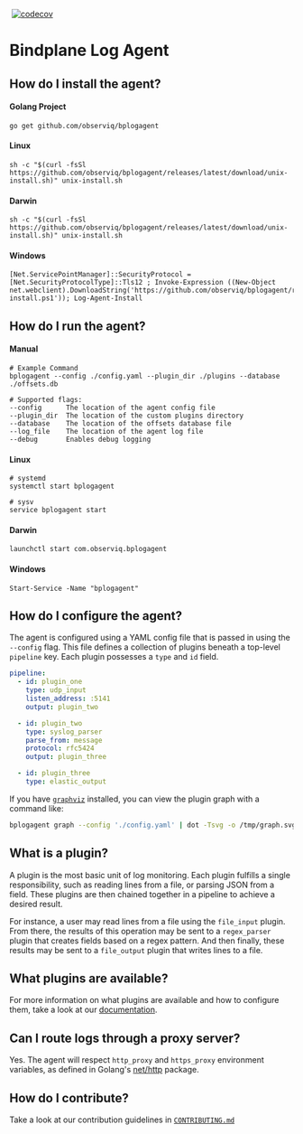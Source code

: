 [![<observIQ>](https://circleci.com/gh/observIQ/observiq-logagent.svg?style=shield&circle-token=b3a927f2797a62157b99f1e592edc0b14b764e8c)](https://app.circleci.com/pipelines/github/observIQ/observiq-logagent)
[![codecov](https://codecov.io/gh/observIQ/observiq-logagent/branch/master/graph/badge.svg?token=MvU9xtiqxd)](https://codecov.io/gh/observIQ/observiq-logagent)

# Bindplane Log Agent

## How do I install the agent?
#### Golang Project
```shell
go get github.com/observiq/bplogagent
```
#### Linux
```shell
sh -c "$(curl -fsSl https://github.com/observiq/bplogagent/releases/latest/download/unix-install.sh)" unix-install.sh
```
#### Darwin
```shell
sh -c "$(curl -fsSl https://github.com/observiq/bplogagent/releases/latest/download/unix-install.sh)" unix-install.sh
```
#### Windows
```pwsh
[Net.ServicePointManager]::SecurityProtocol = [Net.SecurityProtocolType]::Tls12 ; Invoke-Expression ((New-Object net.webclient).DownloadString('https://github.com/observiq/bplogagent/releases/latest/download/windows-install.ps1')); Log-Agent-Install
```

## How do I run the agent?
#### Manual
```shell
# Example Command
bplogagent --config ./config.yaml --plugin_dir ./plugins --database ./offsets.db

# Supported flags:
--config      The location of the agent config file
--plugin_dir  The location of the custom plugins directory
--database    The location of the offsets database file
--log_file    The location of the agent log file
--debug       Enables debug logging
```
#### Linux
```shell
# systemd
systemctl start bplogagent

# sysv
service bplogagent start
```
#### Darwin
```shell
launchctl start com.observiq.bplogagent
```
#### Windows
```pwsh
Start-Service -Name "bplogagent"
```

## How do I configure the agent?
The agent is configured using a YAML config file that is passed in using the `--config` flag. This file defines a collection of plugins beneath a top-level `pipeline` key. Each plugin possesses a `type` and `id` field.

```yaml
pipeline:
  - id: plugin_one
    type: udp_input
    listen_address: :5141
    output: plugin_two

  - id: plugin_two
    type: syslog_parser
    parse_from: message
    protocol: rfc5424
    output: plugin_three

  - id: plugin_three
    type: elastic_output
```

If you have [`graphviz`](https://graphviz.org/) installed, you can view the plugin graph with a command like:
```bash
bplogagent graph --config './config.yaml' | dot -Tsvg -o /tmp/graph.svg && open /tmp/graph.svg
```

## What is a plugin?
A plugin is the most basic unit of log monitoring. Each plugin fulfills a single responsibility, such as reading lines from a file, or parsing JSON from a field. These plugins are then chained together in a pipeline to achieve a desired result.

For instance, a user may read lines from a file using the `file_input` plugin. From there, the results of this operation may be sent to a `regex_parser` plugin that creates fields based on a regex pattern. And then finally, these results may be sent to a `file_output` plugin that writes lines to a file.

## What plugins are available?
For more information on what plugins are available and how to configure them, take a look at our [documentation](/docs/README.md).

## Can I route logs through a proxy server?
Yes. The agent will respect `http_proxy` and `https_proxy` environment variables, as defined in Golang's [net/http](https://golang.org/pkg/net/http/#ProxyFromEnvironment) package.

## How do I contribute?
Take a look at our contribution guidelines in [`CONTRIBUTING.md`](./CONTRIBUTING.md)
